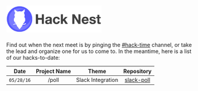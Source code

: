 # <img src="assets/logo/hacknest-banner.png" width="50%"/>

Find out when the next meet is by pinging the [#hack-time](https://sfudev.slack.com/messages/hack-time/) channel, or take the lead and organize one for us to come to. In the meantime, here is a list of our hacks-to-date:

|   Date   	| Project Name 	|       Theme       	| Repository 	|
|:--------:	|:------------:	|:-----------------:	|:----------:	|
| `05/28/16`|     /poll    	| Slack Integration 	|         [slack-poll](https://github.com/hacknest/slack-poll)   	|
